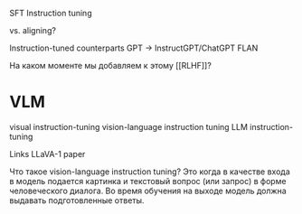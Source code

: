 
SFT
Instruction tuning

vs. aligning?

Instruction-tuned counterparts
GPT -> InstructGPT/ChatGPT
FLAN

На каком моменте мы добавляем к этому [[RLHF]]?

# VLM

visual instruction-tuning
vision-language instruction tuning
LLM instruction-tuning

Links
LLaVA-1 paper

Что такое vision-language instruction tuning?
Это когда в качестве входа в модель подается картинка и текстовый вопрос (или запрос) в форме человеческого диалога.
Во время обучения на выходе модель должна выдавать подготовленные ответы.




